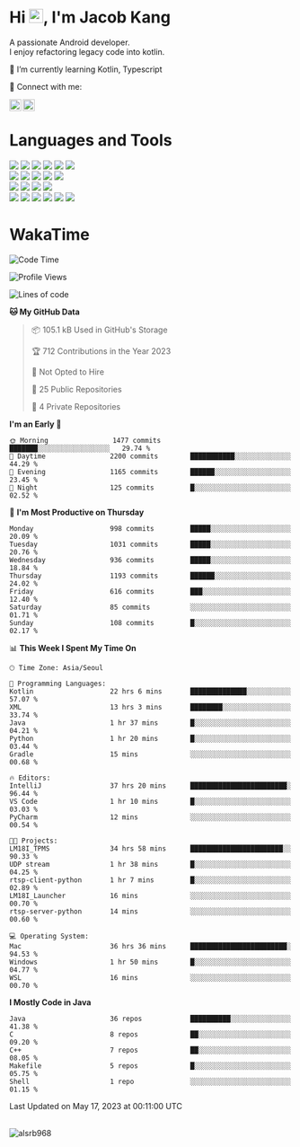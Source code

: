 # Hi <img src="https://media.giphy.com/media/hvRJCLFzcasrR4ia7z/giphy.gif" width="25px">, I'm Jacob Kang
A passionate Android developer.
</br>
I enjoy refactoring legacy code into kotlin.

🌱 I’m currently learning Kotlin, Typescript

🤝 Connect with me:

<a href="https://www.linkedin.com/in/minkyu-kang-b7477b1b2/"><img align="left" src="https://raw.githubusercontent.com/yushi1007/yushi1007/main/images/linkedin.svg" alt="Minkyu Kang | LinkedIn" width="21px"/></a>
<a href="https://www.instagram.com/_jacob_kang/"><img align="left" src="https://raw.githubusercontent.com/yushi1007/yushi1007/main/images/instagram.svg" alt="Jacob Kang | Instagram" width="21px"/></a>

</br>

# Languages and Tools

<div align="left">
<img src="https://img.shields.io/badge/java-007396?logo=java&logoColor=white"/>
<img src="https://img.shields.io/badge/kotlin-7F52FF?logo=kotlin&logoColor=white"/>
<img src="https://img.shields.io/badge/python-3776AB?logo=python&logoColor=white"/>
<img src="https://img.shields.io/badge/bash shell-4EAA25?logo=gnubash&logoColor=white"/>
<img src="https://img.shields.io/badge/c-A8B9CC?logo=c&logoColor=white"/>
<img src="https://img.shields.io/badge/c++-00599C?logo=c%2b%2b&logoColor=white"/>
</div>
<div align="left">
<img src="https://img.shields.io/badge/git-F05032?logo=git&logoColor=white"/>
<img src="https://img.shields.io/badge/github-181717?logo=github&logoColor=white"/>
<img src="https://img.shields.io/badge/mysql-4479A1?logo=mysql&logoColor=white"/>
<img src="https://img.shields.io/badge/sqlite-003B57?logo=sqlite&logoColor=white"/>
<img src="https://img.shields.io/badge/amazon AWS-232F3E?logo=amazonaws&logoColor=white"/>
</div>
<div align="left">
<img src="https://img.shields.io/badge/android-3DDC84?logo=android&logoColor=white"/>
<img src="https://img.shields.io/badge/linux-FCC624?logo=linux&logoColor=white"/>
<img src="https://img.shields.io/badge/flask-000000?logo=flask&logoColor=white"/>
<img src="https://img.shields.io/badge/arduino-00979D?logo=arduino&logoColor=white"/>
</div>
<div align="left">
<img src="https://img.shields.io/badge/slack-4A154B?logo=slack&logoColor=white"/>
<img src="https://img.shields.io/badge/notion-000000?logo=notion&logoColor=white"/>
<img src="https://img.shields.io/badge/jira-0052CC?logo=jira&logoColor=white"/>
<img src="https://img.shields.io/badge/postman-FF6C37?logo=postman&logoColor=white"/>
<img src="https://img.shields.io/badge/intellij-000000?logo=intellijidea&logoColor=white"/>
<img src="https://img.shields.io/badge/pycharm-000000?logo=pycharm&logoColor=white"/>
</div>

# WakaTime

<!--START_SECTION:waka-->
![Code Time](http://img.shields.io/badge/Code%20Time-2%2C500%20hrs%2053%20mins-blue)

![Profile Views](http://img.shields.io/badge/Profile%20Views-1-blue)

![Lines of code](https://img.shields.io/badge/From%20Hello%20World%20I%27ve%20Written-2.2%20million%20lines%20of%20code-blue)

**🐱 My GitHub Data** 

> 📦 105.1 kB Used in GitHub's Storage 
 > 
> 🏆 712 Contributions in the Year 2023
 > 
> 🚫 Not Opted to Hire
 > 
> 📜 25 Public Repositories 
 > 
> 🔑 4 Private Repositories 
 > 
**I'm an Early 🐤** 

```text
🌞 Morning                1477 commits        ███████░░░░░░░░░░░░░░░░░░   29.74 % 
🌆 Daytime                2200 commits        ███████████░░░░░░░░░░░░░░   44.29 % 
🌃 Evening                1165 commits        ██████░░░░░░░░░░░░░░░░░░░   23.45 % 
🌙 Night                  125 commits         █░░░░░░░░░░░░░░░░░░░░░░░░   02.52 % 
```
📅 **I'm Most Productive on Thursday** 

```text
Monday                   998 commits         █████░░░░░░░░░░░░░░░░░░░░   20.09 % 
Tuesday                  1031 commits        █████░░░░░░░░░░░░░░░░░░░░   20.76 % 
Wednesday                936 commits         █████░░░░░░░░░░░░░░░░░░░░   18.84 % 
Thursday                 1193 commits        ██████░░░░░░░░░░░░░░░░░░░   24.02 % 
Friday                   616 commits         ███░░░░░░░░░░░░░░░░░░░░░░   12.40 % 
Saturday                 85 commits          ░░░░░░░░░░░░░░░░░░░░░░░░░   01.71 % 
Sunday                   108 commits         █░░░░░░░░░░░░░░░░░░░░░░░░   02.17 % 
```


📊 **This Week I Spent My Time On** 

```text
🕑︎ Time Zone: Asia/Seoul

💬 Programming Languages: 
Kotlin                   22 hrs 6 mins       ██████████████░░░░░░░░░░░   57.07 % 
XML                      13 hrs 3 mins       ████████░░░░░░░░░░░░░░░░░   33.74 % 
Java                     1 hr 37 mins        █░░░░░░░░░░░░░░░░░░░░░░░░   04.21 % 
Python                   1 hr 20 mins        █░░░░░░░░░░░░░░░░░░░░░░░░   03.44 % 
Gradle                   15 mins             ░░░░░░░░░░░░░░░░░░░░░░░░░   00.68 % 

🔥 Editors: 
IntelliJ                 37 hrs 20 mins      ████████████████████████░   96.44 % 
VS Code                  1 hr 10 mins        █░░░░░░░░░░░░░░░░░░░░░░░░   03.03 % 
PyCharm                  12 mins             ░░░░░░░░░░░░░░░░░░░░░░░░░   00.54 % 

🐱‍💻 Projects: 
LM18I_TPMS               34 hrs 58 mins      ███████████████████████░░   90.33 % 
UDP stream               1 hr 38 mins        █░░░░░░░░░░░░░░░░░░░░░░░░   04.25 % 
rtsp-client-python       1 hr 7 mins         █░░░░░░░░░░░░░░░░░░░░░░░░   02.89 % 
LM18I_Launcher           16 mins             ░░░░░░░░░░░░░░░░░░░░░░░░░   00.70 % 
rtsp-server-python       14 mins             ░░░░░░░░░░░░░░░░░░░░░░░░░   00.60 % 

💻 Operating System: 
Mac                      36 hrs 36 mins      ████████████████████████░   94.53 % 
Windows                  1 hr 50 mins        █░░░░░░░░░░░░░░░░░░░░░░░░   04.77 % 
WSL                      16 mins             ░░░░░░░░░░░░░░░░░░░░░░░░░   00.70 % 
```

**I Mostly Code in Java** 

```text
Java                     36 repos            ██████████░░░░░░░░░░░░░░░   41.38 % 
C                        8 repos             ██░░░░░░░░░░░░░░░░░░░░░░░   09.20 % 
C++                      7 repos             ██░░░░░░░░░░░░░░░░░░░░░░░   08.05 % 
Makefile                 5 repos             █░░░░░░░░░░░░░░░░░░░░░░░░   05.75 % 
Shell                    1 repo              ░░░░░░░░░░░░░░░░░░░░░░░░░   01.15 % 
```




 Last Updated on May 17, 2023 at 00:11:00 UTC
<!--END_SECTION:waka-->

</br>

<div align="left">
<img align="left" src="https://github-readme-stats.vercel.app/api/top-langs?username=alsrb968&show_icons=true&locale=en&layout=compact&theme=dark" alt="alsrb968" />
</div>
